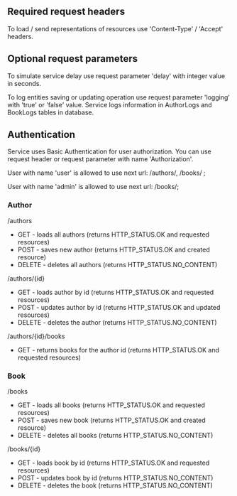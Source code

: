 ## Required request headers
To load / send representations of resources use 'Content-Type' / 'Accept' headers.

## Optional request parameters
To simulate service delay use request parameter 'delay' with integer value in seconds.

To log entities saving or updating operation use request parameter 'logging' with 'true' or 'false' value.
Service logs information in AuthorLogs and BookLogs tables in database.

## Authentication
Service uses Basic Authentication for user authorization.
You can use request header or request parameter with name 'Authorization'. 

User with name 'user' is allowed to use next url: /authors/, /books/ ;

User with name 'admin' is allowed to use next url: /books/;

### Author
/authors
- GET - loads all authors (returns HTTP_STATUS.OK and requested resources)
- POST - saves new author (returns HTTP_STATUS.OK and created resource)
- DELETE - deletes all authors (returns HTTP_STATUS.NO_CONTENT)

/authors/{id}
- GET - loads author by id (returns HTTP_STATUS.OK and requested resources)
- POST - updates author by id (returns HTTP_STATUS.OK and updated resources)
- DELETE - deletes the author (returns HTTP_STATUS.NO_CONTENT)

/authors/{id}/books
- GET - returns books for the author id (returns HTTP_STATUS.OK and requested resources)

### Book
/books
- GET - loads all books (returns HTTP_STATUS.OK and requested resources)
- POST - saves new book (returns HTTP_STATUS.OK and created resource)
- DELETE - deletes all books (returns HTTP_STATUS.NO_CONTENT)

/books/{id}
- GET - loads book by id (returns HTTP_STATUS.OK and requested resources)
- POST - updates book by id (returns HTTP_STATUS.NO_CONTENT)
- DELETE - deletes the book (returns HTTP_STATUS.NO_CONTENT)
